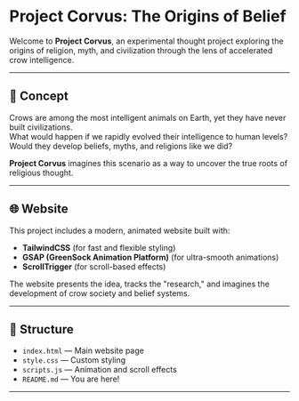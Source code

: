 # Project Corvus: The Origins of Belief

Welcome to **Project Corvus**, an experimental thought project exploring the origins of religion, myth, and civilization through the lens of accelerated crow intelligence.

---

## 🧠 Concept

Crows are among the most intelligent animals on Earth, yet they have never built civilizations.  
What would happen if we rapidly evolved their intelligence to human levels?  
Would they develop beliefs, myths, and religions like we did?

**Project Corvus** imagines this scenario as a way to uncover the true roots of religious thought.

---

## 🌐 Website

This project includes a modern, animated website built with:

- **TailwindCSS** (for fast and flexible styling)
- **GSAP (GreenSock Animation Platform)** (for ultra-smooth animations)
- **ScrollTrigger** (for scroll-based effects)

The website presents the idea, tracks the "research," and imagines the development of crow society and belief systems.

---

## 📂 Structure

- `index.html` — Main website page
- `style.css` — Custom styling
- `scripts.js` — Animation and scroll effects
- `README.md` — You are here!

---

##


